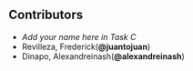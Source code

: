 ## Contributors

- _Add your name here in Task C_
- Revilleza, Frederick(**@juantojuan**)
- Dinapo, Alexandreinash(**@alexandreinash**)
